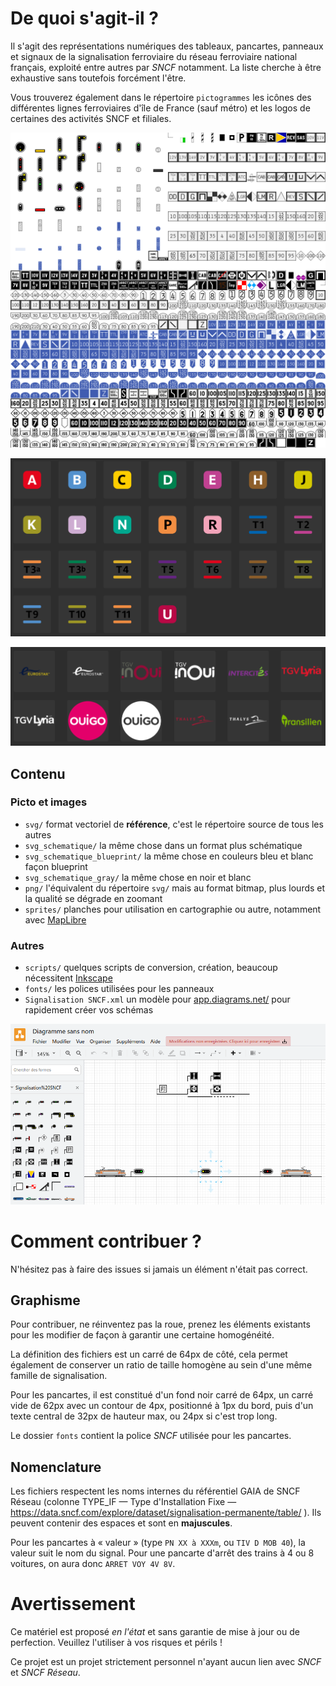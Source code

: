 # De quoi s'agit-il ?

Il s'agit des représentations numériques des tableaux, pancartes, panneaux et signaux de la signalisation ferroviaire du réseau ferroviaire national français, exploité entre autres par _SNCF_ notamment. La liste cherche à être exhaustive sans toutefois forcément l'être.

Vous trouverez également dans le répertoire `pictogrammes` les icônes des différentes lignes ferroviaires d'île de France (sauf métro) et les logos de certaines des activités SNCF et filiales.

![Liste des sprites](sprites/sprites.png)

![Liste des pictogrammes](images/pictos.png)

![Liste des logos](images/logos.png)

## Contenu

### Picto et images

- `svg/` format vectoriel de **référence**, c'est le répertoire source de tous les autres
- `svg_schematique/` la même chose dans un format plus schématique
- `svg_schematique_blueprint/` la même chose en couleurs bleu et blanc façon blueprint
- `svg_schematique_gray/` la même chose en noir et blanc
- `png/` l'équivalent du répertoire `svg/` mais au format bitmap, plus lourds et la qualité se dégrade en zoomant
- `sprites/` planches pour utilisation en cartographie ou autre, notamment avec [MapLibre](https://maplibre.org/)

### Autres

- `scripts/` quelques scripts de conversion, création, beaucoup nécessitent [Inkscape](https://inkscape.org/)
- `fonts/` les polices utilisées pour les panneaux
- `Signalisation SNCF.xml` un modèle pour [app.diagrams.net/](https://app.diagrams.net/) pour rapidement créer vos schémas

![Liste des logos](images/diagrams.net.png)

# Comment contribuer ?

N'hésitez pas à faire des issues si jamais un élément n'était pas correct.

## Graphisme

Pour contribuer, ne réinventez pas la roue, prenez les éléments existants pour les modifier de façon à garantir une certaine homogénéité.

La définition des fichiers est un carré de 64px de côté, cela permet également de conserver un ratio de taille homogène au sein d'une même famille de signalisation.

Pour les pancartes, il est constitué d'un fond noir carré de 64px, un carré vide de 62px avec un contour de 4px, positionné à 1px du bord, puis d'un texte central de 32px de hauteur max, ou 24px si c'est trop long.

Le dossier `fonts` contient la police _SNCF_ utilisée pour les pancartes.

## Nomenclature

Les fichiers respectent les noms internes du référentiel GAIA de SNCF Réseau (colonne TYPE_IF — Type d'Installation Fixe — https://data.sncf.com/explore/dataset/signalisation-permanente/table/ ).
Ils peuvent contenir des espaces et sont en **majuscules**.

Pour les pancartes à « valeur » (type `PN XX à XXXm`, ou `TIV D MOB 40`), la valeur suit le nom du signal. Pour une pancarte d'arrêt des trains à 4 ou 8 voitures, on aura donc `ARRET VOY 4V 8V`.

# Avertissement

Ce matériel est proposé _en l'état_ et sans garantie de mise à jour ou de perfection. Veuillez l'utiliser à vos risques et périls !

Ce projet est un projet strictement personnel n'ayant aucun lien avec _SNCF_ et _SNCF Réseau_.

